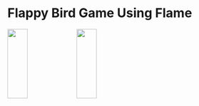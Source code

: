 # Flappy Bird Game Using Flame

<p>
<img src="https://github.com/bhargav0147/flappy_bird_game_flame/assets/119872080/399ea5e6-3446-43cd-84d9-583da0c87011" height="20%" width="30%" >
<img src="https://github.com/bhargav0147/flappy_bird_game_flame/assets/119872080/c692b6a2-a26b-4549-9955-097896fd0440" height="20%" width="30%" >
</p>
